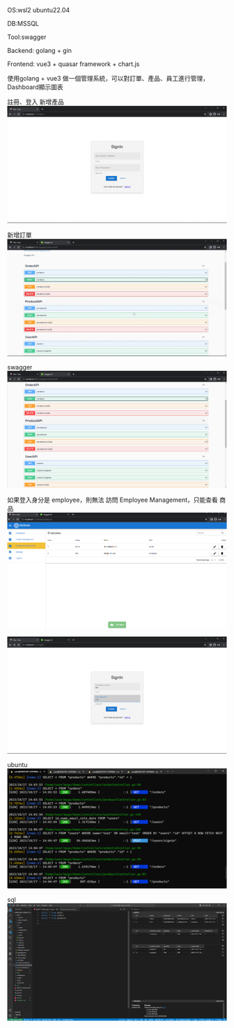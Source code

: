 OS:wsl2 ubuntu22.04

DB:MSSQL

Tool:swagger

Backend: golang + gin

Frontend: vue3 + quasar framework + chart.js

使用golang + vue3 做一個管理系統，可以對訂單、產品、員工進行管理，Dashboard顯示圖表


註冊、登入  新增產品
![image](https://github.com/lovequ4/golang_dashboard/blob/main/ScreenShot/Recording%202023-10-17%20at%2013.50.29.gif)

新增訂單
![image](https://github.com/lovequ4/golang_dashboard/blob/main/ScreenShot/Recording%202023-10-17%20at%2014.03.45.gif)

swagger
![image](https://github.com/lovequ4/golang_dashboard/blob/main/ScreenShot/%E8%9E%A2%E5%B9%95%E6%93%B7%E5%8F%96%E7%95%AB%E9%9D%A2%202023-10-17%20140019.png)

如果登入身分是 employee，則無法 訪問 Employee Management，只能查看 商品
![image](https://github.com/lovequ4/golang_dashboard/blob/main/ScreenShot/%E8%9E%A2%E5%B9%95%E6%93%B7%E5%8F%96%E7%95%AB%E9%9D%A2%202023-10-17%20140406.png)

![image](https://github.com/lovequ4/golang_dashboard/blob/main/ScreenShot/Recording%202023-10-17%20at%2014.15.32.gif)

ubuntu
![image](https://github.com/lovequ4/golang_dashboard/blob/main/ScreenShot/%E8%9E%A2%E5%B9%95%E6%93%B7%E5%8F%96%E7%95%AB%E9%9D%A2%202023-10-17%20140620.png)

sql
![image](https://github.com/lovequ4/golang_dashboard/blob/main/ScreenShot/%E8%9E%A2%E5%B9%95%E6%93%B7%E5%8F%96%E7%95%AB%E9%9D%A2%202023-10-17%20140852.png)


